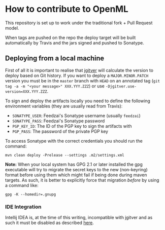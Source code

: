 # How to contribute to OpenML

This repository is set up to work under the traditional fork + Pull Request model.

When tags are pushed on the repo the deploy target will be built automatically by Travis and the jars
signed and pushed to Sonatype.

## Deploying from a local machine

First of all it is important to realise that [jgitver](https://github.com/jgitver/jgitver) will calculate the version 
to deploy based on Git history. 
If you want to deploy a `MAJOR.MINOR.PATCH` version you must be in the `master` branch
with `HEAD` on an annotated tag (`git tag -a -m "<your message>" XXX.YYY.ZZZ`) or use `-Djgitver.use-version=XXX.YYY.ZZZ`. 

To sign and deploy the artifacts locally you need to define the following environment variables (they are usually read 
from Travis):
* `SONATYPE_USER`: Feedzai's Sonatype username (usually `feedzai`)
* `SONATYPE_PASS`: Feedzai's Sonatype password
* `PGP_KEY_ID`: The ID of the PGP key to sign the artifacts with
* `PGP_PASS`: The password of the private PGP key

To access Sonatype with the correct credentials you should run the command:

`mvn clean deploy -Prelease --settings .m2/settings.xml` 

**Note:**
When your local system has GPG 2.1 or later installed the gpg executable will try to migrate the secret keys
to the new (non-keyring) format before using them which might fail if being done during maven targets.
As such, it is better to explicitly force that migration *before* by using a command like:

`gpg -K --homedir=.gnupg`

### IDE Integration

Intellij IDEA is, at the time of this writing, incompatible with jgitver and as such it must be disabled as described [here](https://github.com/jgitver/jgitver-maven-plugin/wiki/Intellij-IDEA-configuration).
